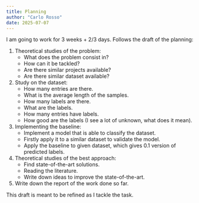 ```yaml
---
title: Planning
author: "Carlo Rosso"
date: 2025-07-07
---
```


I am going to work for 3 weeks + 2/3 days. Follows the draft of the planning:

1. Theoretical studies of the problem:
    - What does the problem consist in?
    - How can it be tackled?
    - Are there similar projects available?
    - Are there similar dataset available?
2. Study on the dataset:
    - How many entries are there.
    - What is the average length of the samples.
    - How many labels are there.
    - What are the labels.
    - How many entries have labels.
    - How good are the labels (I see a lot of unknown, what does it mean).
3. Implementing the baseline:
    - Implement a model that is able to classify the dataset.
    - Firstly apply it to a similar dataset to validate the model.
    - Apply the baseline to given dataset, which gives 0.1 version of predicted labels.
4. Theoretical studies of the best approach:
    - Find state-of-the-art solutions.
    - Reading the literature.
    - Write down ideas to improve the state-of-the-art.
5. Write down the report of the work done so far.

This draft is meant to be refined as I tackle the task.
